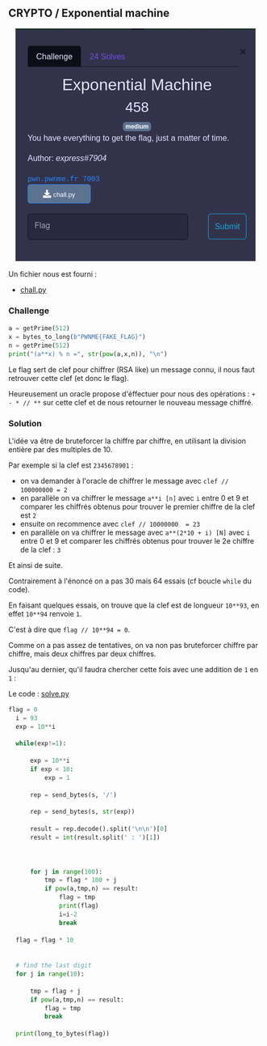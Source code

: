 ## CRYPTO / Exponential machine


<p align="center">
  <img src="img/consignes.png" />
</p>


Un fichier nous est fourni :
- [chall.py](chall.py)


### Challenge

```python
a = getPrime(512)
x = bytes_to_long(b"PWNME{FAKE_FLAG}")
n = getPrime(512)
print("(a**x) % n =", str(pow(a,x,n)), "\n")
```

Le flag sert de clef pour chiffrer (RSA like) un message connu, il nous faut retrouver cette clef (et donc le flag).

Heureusement un oracle propose d'éffectuer pour nous des opérations : `+ - * // **` sur cette clef et de nous retourner le nouveau message chiffré.


### Solution

L'idée va être de bruteforcer la chiffre par chiffre, en utilisant la division entière par des multiples de 10.

Par exemple si la clef est `2345678901` :
- on va demander à l'oracle de chiffrer le message avec `clef // 100000000 = 2`
- en parallèle on va chiffrer le message `a**i [n]` avec `i` entre 0 et 9 et comparer les chiffrés obtenus pour trouver le premier chiffre de la clef est `2`
- ensuite on recommence avec `clef // 10000000  = 23`
- en parallèle on va chiffrer le message avec `a**(2*10 + i) [N]` avec `i` entre 0 et 9 et comparer les chiffrés obtenus pour trouver le 2e chiffre de la clef : `3`

Et ainsi de suite.

Contrairement à l'énoncé on a pas 30 mais 64 essais (cf boucle `while` du code).

En faisant quelques essais, on trouve que la clef est de longueur `10**93`, en effet `10**94` renvoie `1`.

C'est à dire que `flag // 10**94 = 0`.

Comme on a pas assez de tentatives, on va non pas bruteforcer chiffre par chiffre, mais deux chiffres par deux chiffres.

Jusqu'au dernier, qu'il faudra chercher cette fois avec une addition de `1` en `1` :

Le code : [solve.py](solve.py)

```python
flag = 0
  i = 93
  exp = 10**i

  while(exp!=1):

      exp = 10**i
      if exp < 10:
          exp = 1

      rep = send_bytes(s, '/')

      rep = send_bytes(s, str(exp))

      result = rep.decode().split('\n\n')[0]
      result = int(result.split(' : ')[1])



      for j in range(100):
          tmp = flag * 100 + j
          if pow(a,tmp,n) == result:
              flag = tmp
              print(flag)
              i=i-2
              break

  flag = flag * 10


  # find the last digit
  for j in range(10):

      tmp = flag + j
      if pow(a,tmp,n) == result:
          flag = tmp
          break

  print(long_to_bytes(flag))
```
